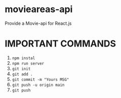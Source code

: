 # movieareas-api

Provide a Movie-api for React.js

# IMPORTANT COMMANDS

1. `npm instal`
2. `npm run server`
3. `git init`
4. `git add .`
5. `git commit -m "Yours MSG"`
6. `git push -u origin main`
7. `git push`   

